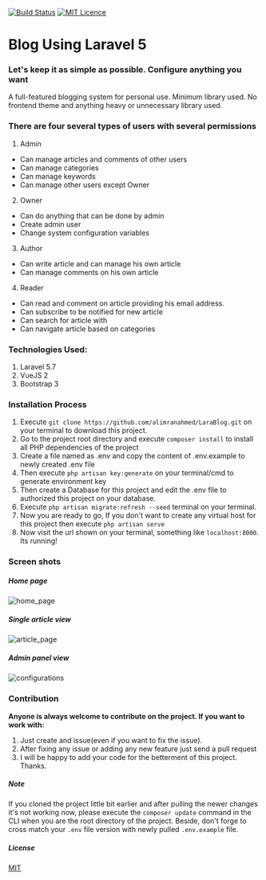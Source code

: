 [![Build Status](https://travis-ci.org/alimranahmed/LaraBlog.svg?branch=master)](https://travis-ci.org/alimranahmed/LaraBlog)
[![MIT Licence](https://badges.frapsoft.com/os/mit/mit.svg?v=103)](https://opensource.org/licenses/mit-license.php)


# Blog Using Laravel 5
### Let's keep it as simple as possible. Configure anything you want
A full-featured blogging system for personal use. Minimum library used. No frontend theme and anything heavy or unnecessary library used.  
 
### There are four several types of users with several permissions
1. Admin
  * Can manage articles and comments of other users
  * Can manage categories 
  * Can manage keywords
  * Can manage other users except Owner
  
2. Owner
  * Can do anything that can be done by admin
  * Create admin user
  * Change system configuration variables
  
3. Author
  * Can write article and can manage his own article
  * Can manage comments on his own article
  
4. Reader
  * Can read and comment on article providing his email address. 
  * Can subscribe to be notified for new article
  * Can search for article with
  * Can navigate article based on categories

### Technologies Used: 
1. Laravel 5.7
2. VueJS 2
3. Bootstrap 3

### Installation Process
1. Execute `git clone https://github.com/alimranahmed/LaraBlog.git` on your terminal to download this project.
2. Go to the project root directory and execute `composer install` to install all PHP dependencies of the project
3. Create a file named as .env and copy the content of .env.example to newly created .env file 
4. Then execute `php artisan key:generate` on your terminal/cmd to generate environment key
5. Then create a Database for this project and edit the .env file to authorized this project on your database. 
6. Execute `php artisan migrate:refresh --seed` terminal on your terminal.
7. Now you are ready to go, If you don't want to create any virtual host for this project then execute
  `php artisan serve`
8. Now visit the url shown on your terminal, something like `localhost:8000`. Its running!

### Screen shots

##### Home page
![home_page](https://cloud.githubusercontent.com/assets/7629427/26286312/ecbaaeb8-3e83-11e7-8cd2-9f049ff7e04c.png)

##### Single article view
![article_page](https://cloud.githubusercontent.com/assets/7629427/26286311/e5a98770-3e83-11e7-95e2-f6a60fff8051.png)

##### Admin panel view
![configurations](https://cloud.githubusercontent.com/assets/7629427/26286313/f3499924-3e83-11e7-9418-99903a4ef136.png)

### Contribution 
**Anyone is always welcome to contribute on the project. If you want to work with:**
1. Just create and issue(even if you want to fix the issue). 
2. After fixing any issue or adding any new feature just send a pull request
3. I will be happy to add your code for the betterment of this project. 
Thanks.

##### Note
If you cloned the project little bit earlier and after pulling the newer changes it's not working now, please execute the `composer update` command in the CLI when you are the root directory of the project. Beside, don't forge to cross match your `.env` file version with newly pulled `.env.example` file.

##### License
[MIT](https://opensource.org/licenses/MIT)
